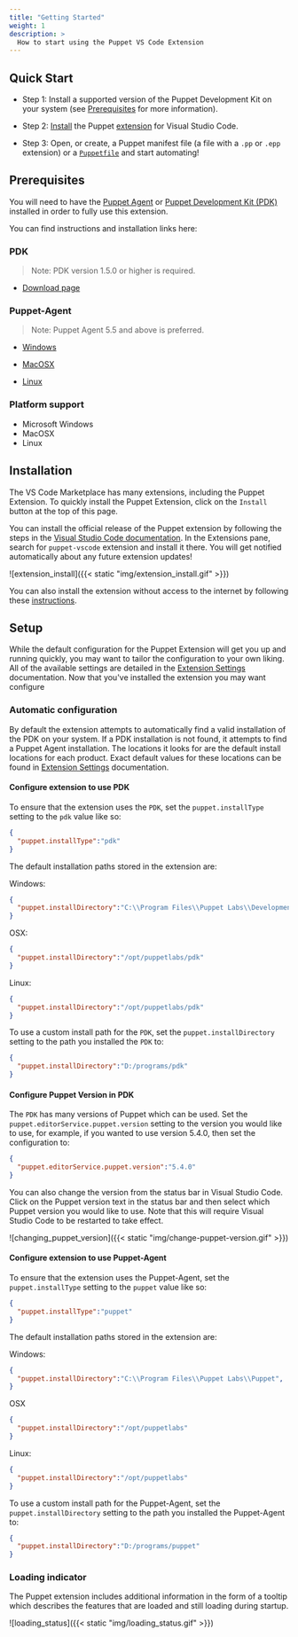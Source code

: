 ```yaml
---
title: "Getting Started"
weight: 1
description: >
  How to start using the Puppet VS Code Extension
---
```


## Quick Start

- Step 1: Install a supported version of the Puppet Development Kit on your system (see [Prerequisites](#prerequisites) for more information).

- Step 2: [Install](https://code.visualstudio.com/docs/editor/extension-gallery#_install-an-extension) the Puppet [extension](https://marketplace.visualstudio.com/items?itemName=jpogran.puppet-vscode) for Visual Studio Code.

- Step 3: Open, or create, a Puppet manifest file (a file with a `.pp` or `.epp` extension) or a [`Puppetfile`](https://puppet.com/docs/pe/latest/puppetfile.html) and start automating!

## Prerequisites

You will need to have the [Puppet Agent](https://puppet.com/docs/puppet/4.10/about_agent.html) or [Puppet Development Kit (PDK)](https://puppet.com/docs/pdk/1.x/pdk.html) installed in order to fully use this extension.

You can find instructions and installation links here:

### PDK

> Note: PDK version 1.5.0 or higher is required.

- [Download page](https://puppet.com/download-puppet-development-kit)

### Puppet-Agent

> Note: Puppet Agent 5.5 and above is preferred.

- [Windows](https://docs.puppet.com/puppet/latest/install_windows.html)

- [MacOSX](https://docs.puppet.com/puppet/latest/install_osx.html)

- [Linux](https://docs.puppet.com/puppet/latest/install_linux.html)

### Platform support

- Microsoft Windows
- MacOSX
- Linux

## Installation

The VS Code Marketplace has many extensions, including the Puppet Extension. To quickly install the Puppet Extension, click on the `Install` button at the top of this page.

You can install the official release of the Puppet extension by following the steps in the [Visual Studio Code documentation](https://code.visualstudio.com/docs/editor/extension-gallery). In the Extensions pane, search for `puppet-vscode` extension and install it there. You will get notified automatically about any future extension updates!

![extension_install]({{< static "img/extension_install.gif" >}})

You can also install the extension without access to the internet by following these [instructions](https://code.visualstudio.com/docs/editor/extension-gallery#_install-from-a-vsix).

## Setup

While the default configuration for the Puppet Extension will get you up and running quickly, you may want to tailor the configuration to your own liking. All of the available settings are detailed in the [Extension Settings](../extension-settings) documentation.
Now that you've installed the extension you may want configure

### Automatic configuration

By default the extension attempts to automatically find a valid installation of the PDK on your system. If a PDK installation is not found, it attempts to find a Puppet Agent installation. The locations it looks for are the default install locations for each product. Exact default values for these locations can be found in [Extension Settings](../extension-settings) documentation.

#### Configure extension to use PDK

To ensure that the extension uses the `PDK`, set the `puppet.installType` setting to the `pdk` value like so:

```json
{
  "puppet.installType":"pdk"
}
```

The default installation paths stored in the extension are:

Windows:

```json
{
  "puppet.installDirectory":"C:\\Program Files\\Puppet Labs\\DevelopmentKit"
}
```

OSX:

```json
{
  "puppet.installDirectory":"/opt/puppetlabs/pdk"
}
```

Linux:

```json
{
  "puppet.installDirectory":"/opt/puppetlabs/pdk"
}
```

To use a custom install path for the `PDK`, set the `puppet.installDirectory` setting to the path you installed the `PDK` to:

```json
{
  "puppet.installDirectory":"D:/programs/pdk"
}
```

#### Configure Puppet Version in PDK

The `PDK` has many versions of Puppet which can be used. Set the `puppet.editorService.puppet.version` setting to the version you would like to use, for example, if you wanted to use version 5.4.0, then set the configuration to:

```json
{
  "puppet.editorService.puppet.version":"5.4.0"
}
```

You can also change the version from the status bar in Visual Studio Code.  Click on the Puppet version text in the status bar and then select which Puppet version you would like to use. Note that this will require Visual Studio Code to be restarted to take effect.

![changing_puppet_version]({{< static "img/change-puppet-version.gif" >}})

#### Configure extension to use Puppet-Agent

To ensure that the extension uses the Puppet-Agent, set the `puppet.installType` setting to the `puppet` value like so:

```json
{
  "puppet.installType":"puppet"
}
```

The default installation paths stored in the extension are:

Windows:

```json
{
  "puppet.installDirectory":"C:\\Program Files\\Puppet Labs\\Puppet",
}
```

OSX

```json
{
  "puppet.installDirectory":"/opt/puppetlabs"
}
```

Linux:

```json
{
  "puppet.installDirectory":"/opt/puppetlabs"
}
```

To use a custom install path for the Puppet-Agent, set the `puppet.installDirectory` setting to the path you installed the Puppet-Agent to:

```json
{
  "puppet.installDirectory":"D:/programs/puppet"
}
```

### Loading indicator

The Puppet extension includes additional information in the form of a tooltip which describes the features that are loaded and still loading during startup.

![loading_status]({{< static "img/loading_status.gif" >}})
